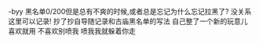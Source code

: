 -byy
黑名单0/200但是总有不爽的时候,或者总是忘记为什么忘记拉黑了? 没关系 这里可以记录!
抄了抄自导随记录和古庙黑名单的写法 自己整了一个新的玩意儿
喜欢就用 不喜欢别喷我 喷我我就躲着你走